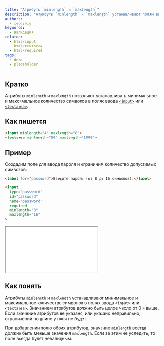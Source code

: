 ```yaml
---
title: "Атрибуты `minlength` и `maxlength`"
description: "Атрибуты `minlength` и `maxlength` устанавливают полям ввода минимальное и максимальное количество символов."
authors:
  - zeddybig
keywords:
  - валидация
related:
  - html/input
  - html/textarea
  - html/required
tags:
  - doka
  - placeholder
---
```


## Кратко

Атрибуты `minlength` и `maxlength` позволяют устанавливать минимальное и максимальное количество символов в полях ввода [`<input>`](/html/input/) или [`<textarea>`](/html/textarea/).

## Как пишется

```html
<input minlength="4" maxlength="8">
<textarea minlength="50" maxlength="1000">
```

## Пример

Создадим поле для ввода пароля и ограничим количество допустимых символов:

```html
<label for="password">Введите пароль (от 8 до 16 символов):</label>

<input
  type="password"
  id="password"
  name="password"
  required
  minlength="8"
  maxlength="16"
>
```


<iframe title="Поле ввода пароля с ограничениями по количеству символов" src="demos/input-example" height="150"></iframe>

## Как понять

Атрибуты `minlength` и `maxlength` устанавливают минимальное и максимальное количество символов в полях ввода `<input>` или `<textarea>`. Значением атрибутов должно быть целое число от 0 и выше. Если значение атрибутов не указано, или указано неправильно, ограничений по длине у поля не будет.

При добавлении полю обоих атрибутов, значение `minlength` всегда должно быть меньше значения `maxlength`. Если за этим не уследить, то поле всегда будет невалидным.
